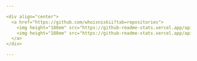 ```yaml
---

<div align="center">
  <a href="https://github.com/whoisniskii?tab=repositories">
    <img height="180em" src="https://github-readme-stats.vercel.app/api/top-langs/?username=lipeshawty&layout=compact&langs_count=7&theme=react&hide_border=true&hide=makefile,handlebars,html"/>
    <img height="180em" src="https://github-readme-stats.vercel.app/api?username=lipeshawty&show_icons=true&theme=react&include_all_commits=true&count_private=true&hide_border=true"/>
  </a>
</div>

---
```

